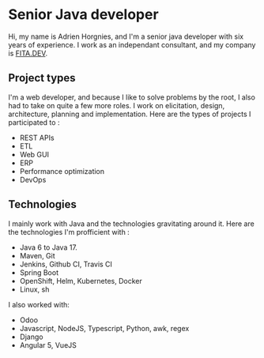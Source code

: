 # Senior Java developer

Hi, my name is Adrien Horgnies, and I'm a senior java developer with six years of experience.
I work as an independant consultant, and my company is [FITA.DEV](https://www.fita.dev).

## Project types

I'm a web developer, and because I like to solve problems by the root, I also had to take on quite a few more roles.
I work on elicitation, design, architecture, planning and implementation.
Here are the types of projects I participated to :

- REST APIs
- ETL
- Web GUI
- ERP
- Performance optimization
- DevOps

## Technologies

I mainly work with Java and the technologies gravitating around it.
Here are the technologies I'm profficient with :

- Java 6 to Java 17.
- Maven, Git
- Jenkins, Github CI, Travis CI
- Spring Boot
- OpenShift, Helm, Kubernetes, Docker
- Linux, sh

I also worked with:

- Odoo
- Javascript, NodeJS, Typescript, Python, awk, regex
- Django
- Angular 5, VueJS
